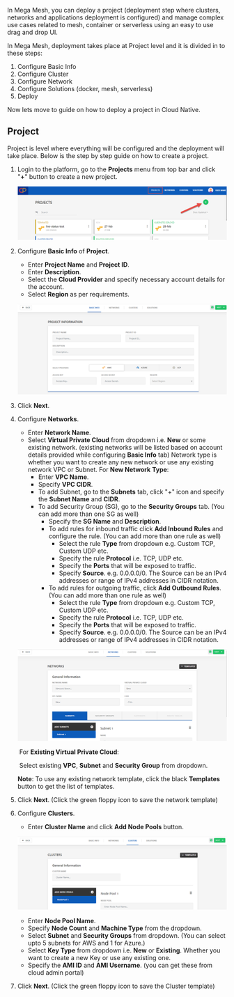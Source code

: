 In Mega Mesh, you can deploy a project (deployment step where clusters, networks and applications deployment is configured) and manage complex use cases related to mesh, container or serverless using an easy to use drag and drop UI. 

In Mega Mesh, deployment takes place at Project level and it is divided in to these steps:

1. Configure Basic Info
2. Configure Cluster
3. Configure Network
4. Configure Solutions (docker, mesh, serverless)
5. Deploy

Now lets move to guide on how to deploy a project in Cloud Native. 

## Project

Project is level where everything will be configured and the deployment will take place. Below is the step by step guide on how to create a project.

1. Login to the platform, go to the **Projects** menu from top bar and click "**+**" button to create a new project.

   ![1](imgs/1.png)

2. Configure **Basic Info** of **Project**.

   - Enter **Project Name** and **Project ID**.
   - Enter **Description**.
   - Select the **Cloud Provider** and specify necessary account details for the account.
   - Select **Region** as per requirements.

   ![2](imgs/2.png)

3. Click **Next**.

4. Configure **Networks**.

   - Enter **Network Name**.
   - Select **Virtual Private Cloud** from dropdown i.e. **New** or some existing network. (existing networks will be listed based on account details provided while configuring **Basic Info** tab)
     Network type is whether you want to create any new network or use any existing network VPC or Subnet.
     For **New Network** **Type**:
     - Enter **VPC Name**. 
     - Specify **VPC CIDR**.
     - To add Subnet, go to the **Subnets** tab, click "+" icon and specify the **Subnet Name** and **CIDR**.
     - To add Security Group (SG), go to the **Security Groups** tab. (You can add more than one SG as well)
       - Specify the **SG Name** and **Description**.
       - To add rules for inbound traffic click **Add Inbound Rules** and configure the rule. (You can add more than one rule as well)
         - Select the rule **Type** from dropdown e.g. Custom TCP, Custom UDP etc.
         - Specify the rule **Protocol** i.e. TCP, UDP etc. 
         - Specify the **Ports** that will be exposed to traffic. 
         - Specify **Source**. e.g. 0.0.0.0/0. 
           The Source can be an IPv4 addresses or range of IPv4 addresses in CIDR notation.
       - To add rules for outgoing traffic, click **Add Outbound Rules**. (You can add more than one rule as well)
         - Select the rule **Type** from dropdown e.g. Custom TCP, Custom UDP etc.
         - Specify the rule **Protocol** i.e. TCP, UDP etc. 
         - Specify the **Ports** that will be exposed to traffic. 
         - Specify **Source**. e.g. 0.0.0.0/0. 
           The Source can be an IPv4 addresses or range of IPv4 addresses in CIDR notation.

   ![3](imgs/3.png)

   ​	For **Existing Virtual Private Cloud**:

   ​		Select existing **VPC**,  **Subnet** and **Security Group** from dropdown.

   **Note**: To use any existing network template, click the black **Templates** button to get the list of 	templates. 

5. Click **Next**. (Click the green floppy icon to save the network template)

6. Configure **Clusters**.

   - Enter **Cluster Name** and click **Add Node Pools** button.

   ![4](imgs/4.png)

   - Enter **Node Pool Name**.
   - Specify **Node Count** and **Machine Type** from the dropdown.
   - Select **Subnet** and **Security Groups** from dropdown. (You can select upto 5 subnets for AWS and 1 for Azure.)
   - Select **Key Type** from dropdown i.e. **New** or **Existing**.
     Whether you want to create a new Key or use any existing one.
   - Specify the **AMI ID** and **AMI Username**. (you can get these from cloud admin portal)

7. Click **Next**. (Click the green floppy icon to save the Cluster template)